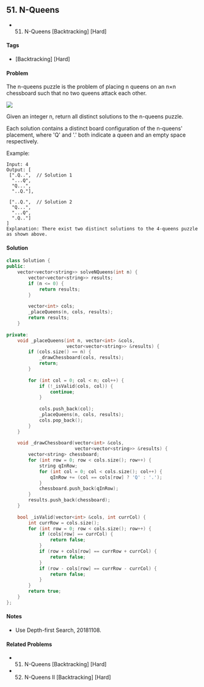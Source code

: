## 51. N-Queens
- 51. N-Queens [Backtracking] [Hard]

#### Tags
- [Backtracking] [Hard]

#### Problem
The n-queens puzzle is the problem of placing n queens on an n×n chessboard such that no two queens attack each other.

![](https://leetcode.com/static/images/problemset/8-queens.png)

Given an integer n, return all distinct solutions to the n-queens puzzle.

Each solution contains a distinct board configuration of the n-queens' placement, where 'Q' and '.' both indicate a queen and an empty space respectively.

Example:

    Input: 4
    Output: [
     [".Q..",  // Solution 1
      "...Q",
      "Q...",
      "..Q."],
    
     ["..Q.",  // Solution 2
      "Q...",
      "...Q",
      ".Q.."]
    ]
    Explanation: There exist two distinct solutions to the 4-queens puzzle as shown above.

#### Solution
``` C++
class Solution {
public:
    vector<vector<string>> solveNQueens(int n) {
        vector<vector<string>> results;
        if (n <= 0) {
            return results;
        }
        
        vector<int> cols;
        _placeQueens(n, cols, results);
        return results;
    }
    
private:
    void _placeQueens(int n, vector<int> &cols, 
                      vector<vector<string>> &results) {
        if (cols.size() == n) {
            _drawChessboard(cols, results);
            return;
        }
        
        for (int col = 0; col < n; col++) {
            if (!_isValid(cols, col)) {
                continue;
            }
            
            cols.push_back(col);
            _placeQueens(n, cols, results);
            cols.pop_back();
        }
    }
    
    void _drawChessboard(vector<int> &cols, 
                         vector<vector<string>> &results) {
        vector<string> chessboard;
        for (int row = 0; row < cols.size(); row++) {
            string qInRow;
            for (int col = 0; col < cols.size(); col++) {
                qInRow += (col == cols[row] ? 'Q' : '.');
            }
            chessboard.push_back(qInRow);
        }
        results.push_back(chessboard);
    }
    
    bool _isValid(vector<int> &cols, int currCol) {
        int currRow = cols.size();
        for (int row = 0; row < cols.size(); row++) {
            if (cols[row] == currCol) {
                return false;
            }
            if (row + cols[row] == currRow + currCol) {
                return false;
            }
            if (row - cols[row] == currRow - currCol) {
                return false;
            }
        }
        return true;
    }
};
```

#### Notes
- Use Depth-first Search, 20181108.

#### Related Problems
- 51. N-Queens [Backtracking] [Hard]
- 52. N-Queens II [Backtracking] [Hard]
